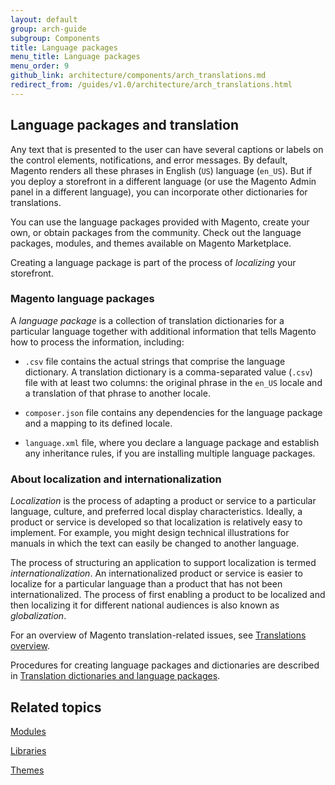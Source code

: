 ```yaml
---
layout: default
group: arch-guide 
subgroup: Components 
title: Language packages
menu_title: Language packages
menu_order: 9
github_link: architecture/components/arch_translations.md
redirect_from: /guides/v1.0/architecture/arch_translations.html
---
```


<h2 id="m2arch-translations-overview">Language packages and translation</h2>

Any text that is presented to the user can have several captions or labels on the control elements, notifications, and error messages.  By default, Magento renders all these phrases in English (`US`) language (`en_US`). But if you deploy a storefront in a different language (or use the Magento Admin panel in a different language), you can incorporate other dictionaries for translations. 

You can use the language packages provided with Magento, create your own, or obtain packages from the community. Check out the language packages, modules, and themes available on Magento Marketplace. 

Creating a language package is part of the process of <i>localizing</i> your storefront. 

<h3>Magento language packages</h3>

A <i>language package</i> is  a collection of translation dictionaries for a particular language together with additional information that tells Magento how to process the information, including:

* `.csv` file contains the actual strings that comprise the language dictionary. A translation dictionary is a comma-separated value (`.csv`) file with at least two columns: the original phrase in the `en_US` locale and a translation of that phrase to another locale.

* `composer.json` file contains any dependencies for the language package and a mapping to its defined locale.

* `language.xml` file, where you declare a language package and establish any inheritance rules, if you are installing multiple language packages. 

<h3>About localization and internationalization</h3>
<i>Localization</i>  is the process of adapting a product or service to a particular language, culture, and preferred local display characteristics.  Ideally, a product or service is developed so that localization is relatively easy to implement.  For example, you might design technical illustrations for manuals in which the text can easily be changed to another language. 

The process of structuring an application to support localization is termed <i>internationalization</i>. An internationalized product or service is easier to localize for a particular language than a product that has not been internationalized. The process of first enabling a product to be localized and then localizing it for different national audiences is also known as <i>globalization</i>.


For an overview of Magento translation-related issues, see <a href="{{ site.gdeurl }}frontend-dev-guide/translations/xlate.html">Translations overview</a>. 

Procedures for creating language packages and dictionaries are described in <a href="{{ site.gdeurl }}config-guide/cli/config-cli-subcommands-i18n.html#config-cli-subcommands-xlate-dict-trans">Translation dictionaries and language packages</a>.

<h2 id="m2arch-related">Related topics</h2>

<a href="{{ site.gdeurl }}architecture/archi_perspectives/components/modules/mod_intro.html">Modules</a>

<a href="{{ site.gdeurl }}architecture/archi_perspectives/components/arch_libraries.html">Libraries</a>

<a href="{{ site.gdeurl }}architecture/archi_perspectives/components/arch_themes.html">Themes</a>



